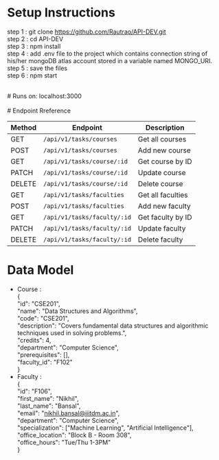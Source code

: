 # Setup Instructions</br>

step 1 : git clone https://github.com/Rautrao/API-DEV.git </br>
step 2 : cd API-DEV</br>
step 3 : npm install</br>
step 4 : add .env file to the project which contains connection string of his/her mongoDB atlas account stored in a variable named MONGO_URI. </br>
step 5 : save the files</br>
step 6 : npm start </br>

</br>
#
Runs on: localhost:3000</br>
</br>
# Endpoint Rreference

| Method | Endpoint                    | Description       |
| ------ | --------------------------- | ----------------- |
| GET    | `/api/v1/tasks/courses`     | Get all courses   |
| POST   | `/api/v1/tasks/courses`     | Add new course    |
| GET    | `/api/v1/tasks/course/:id`  | Get course by ID  |
| PATCH  | `/api/v1/tasks/course/:id`  | Update course     |
| DELETE | `/api/v1/tasks/course/:id`  | Delete course     |
| GET    | `/api/v1/tasks/faculties`   | Get all faculties |
| POST   | `/api/v1/tasks/faculties`   | Add new faculty   |
| GET    | `/api/v1/tasks/faculty/:id` | Get faculty by ID |
| PATCH  | `/api/v1/tasks/faculty/:id` | Update faculty    |
| DELETE | `/api/v1/tasks/faculty/:id` | Delete faculty    |

# Data Model

- Course :</br>
    {</br>
        "id": "CSE201",</br>
        "name": "Data Structures and Algorithms",</br>
        "code": "CSE201",</br>
        "description": "Covers fundamental data structures and algorithmic techniques used in solving problems.",</br>
        "credits": 4,</br>
        "department": "Computer Science",</br>
        "prerequisites": [],</br>
        "faculty_id": "F102"</br>
    }</br>
- Faculty : </br>
    {</br>
        "id": "F106",</br>
        "first_name": "Nikhil",</br>
        "last_name": "Bansal",</br>
        "email": "nikhil.bansal@iiitdm.ac.in",</br>
        "department": "Computer Science",</br>
        "specialization": ["Machine Learning", "Artificial Intelligence"],</br>
        "office_location": "Block B - Room 308",</br>
        "office_hours": "Tue/Thu 1-3PM"</br>
    }</br>
    
    

